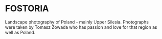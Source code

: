 # FOSTORIA

Landscape photography of Poland - mainly Upper Silesia. Photographs were taken by Tomasz Zowada who has passion and love for that region as well as Poland.
